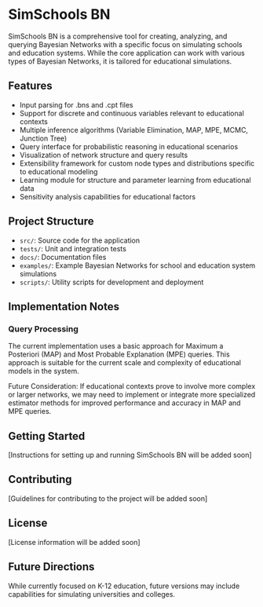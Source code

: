 # SimSchools BN

SimSchools BN is a comprehensive tool for creating, analyzing, and querying Bayesian Networks with a specific focus on simulating schools and education systems. While the core application can work with various types of Bayesian Networks, it is tailored for educational simulations.

## Features

- Input parsing for .bns and .cpt files
- Support for discrete and continuous variables relevant to educational contexts
- Multiple inference algorithms (Variable Elimination, MAP, MPE, MCMC, Junction Tree)
- Query interface for probabilistic reasoning in educational scenarios
- Visualization of network structure and query results
- Extensibility framework for custom node types and distributions specific to educational modeling
- Learning module for structure and parameter learning from educational data
- Sensitivity analysis capabilities for educational factors

## Project Structure

- `src/`: Source code for the application
- `tests/`: Unit and integration tests
- `docs/`: Documentation files
- `examples/`: Example Bayesian Networks for school and education system simulations
- `scripts/`: Utility scripts for development and deployment

## Implementation Notes

### Query Processing

The current implementation uses a basic approach for Maximum a Posteriori (MAP) and Most Probable Explanation (MPE) queries. This approach is suitable for the current scale and complexity of educational models in the system.

Future Consideration: If educational contexts prove to involve more complex or larger networks, we may need to implement or integrate more specialized estimator methods for improved performance and accuracy in MAP and MPE queries.

## Getting Started

[Instructions for setting up and running SimSchools BN will be added soon]

## Contributing

[Guidelines for contributing to the project will be added soon]

## License

[License information will be added soon]

## Future Directions

While currently focused on K-12 education, future versions may include capabilities for simulating universities and colleges.
